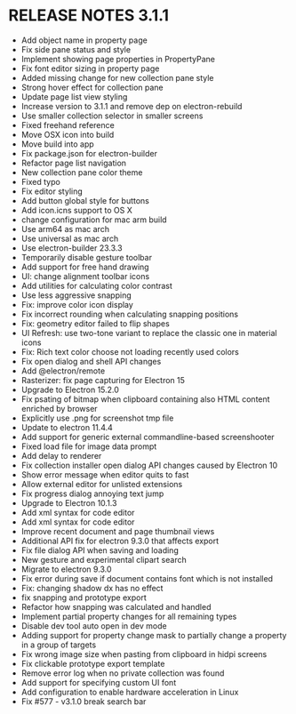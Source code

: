 # RELEASE NOTES 3.1.1

- Add object name in property page
- Fix side pane status and style
- Implement showing page properties in PropertyPane
- Fix font editor sizing in property page
- Added missing change for new collection pane style
- Strong hover effect for collection pane
- Update page list view styling
- Increase version to 3.1.1 and remove dep on electron-rebuild
- Use smaller collection selector in smaller screens
- Fixed freehand reference
- Move OSX icon into build
- Move build into app
- Fix package.json for electron-builder
- Refactor page list navigation
- New collection pane color theme
- Fixed typo
- Fix editor styling
- Add button global style for buttons
- Add icon.icns support to OS X
- change configuration for mac arm build
- Use arm64 as mac arch
- Use universal as mac arch
- Use electron-builder 23.3.3
- Temporarily disable gesture toolbar
- Add support for free hand drawing
- UI: change alignment toolbar icons
- Add utilities for calculating color contrast
- Use less aggressive snapping
- Fix: improve color icon display
- Fix incorrect rounding when calculating snapping positions
- Fix: geometry editor failed to flip shapes
- UI Refresh: use two-tone variant to replace the classic one in material icons
- Fix: Rich text color choose not loading recently used colors
- Fix open dialog and shell API changes
- Add @electron/remote
- Rasterizer: fix page capturing for Electron 15
- Upgrade to Electron 15.2.0
- Fix psating of bitmap when clipboard containing also HTML content enriched by browser
- Explicitly use .png for screenshot tmp file
- Update to electron 11.4.4
- Add support for generic external commandline-based screenshooter
- Fixed load file for image data prompt
- Add delay to renderer
- Fix collection installer open dialog API changes caused by Electron 10
- Show error message when editor quits to fast
- Allow external editor for unlisted extensions
- Fix progress dialog annoying text jump
- Upgrade to Electron 10.1.3
- Add xml syntax for code editor
- Add xml syntax for code editor
- Improve recent document and page thumbnail views
- Additional API fix for electron 9.3.0 that affects export
- Fix file dialog API when saving and loading
- New gesture and experimental clipart search
- Migrate to electron 9.3.0
- Fix error during save if document contains font which is not installed
- Fix: changing shadow dx has no effect
- fix snapping and prototype export
- Refactor how snapping was calculated and handled
- Implement partial property changes for all remaining types
- Disable dev tool auto open in dev mode
- Adding support for property change mask to partially change a property in a group of targets
- Fix wrong image size when pasting from clipboard in hidpi screens
- Fix clickable prototype export template
- Remove error log when no private collection was found
- Add support for specifying custom UI font
- Add configuration to enable hardware acceleration in Linux
- Fix #577 - v3.1.0 break search bar
